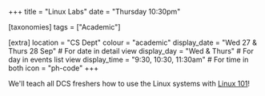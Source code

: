 +++
title = "Linux Labs"
date = "Thursday 10:30pm"

[taxonomies]
tags = ["Academic"]

[extra]
location = "CS Dept"
colour = "academic"
display_date = "Wed 27 & Thurs 28 Sep"  # For date in detail view
display_day = "Wed & Thurs"     # For day in events list view
display_time = "9:30, 10:30, 11:30am"    # For time in both
icon = "ph-code"
+++

We'll teach all DCS freshers how to use the Linux systems with [Linux 101](@/resources/linux-101/index.md)!